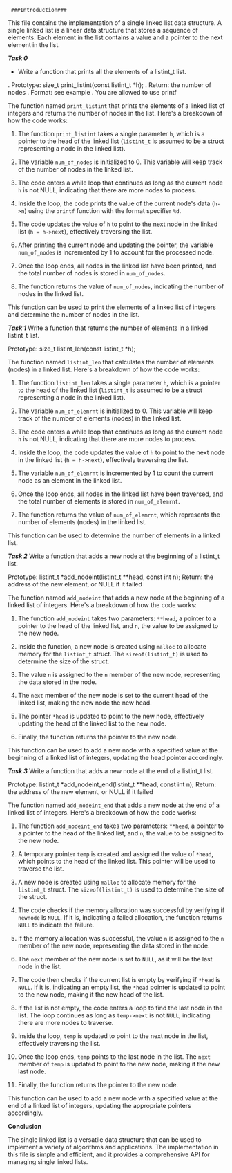      ###Introduction###

This file contains the implementation of a single linked list data structure. A single linked list is a linear data structure that stores a sequence of elements. Each element in the list contains a value and a pointer to the next element in the list.



   ***Task 0***
- Write a function that prints all the elements of a listint_t list.

. Prototype: size_t print_listint(const listint_t *h);
. Return: the number of nodes
. Format: see example
. You are allowed to use printf


The function named `print_listint` that prints the elements of a linked list of integers and returns the number of nodes in the list. Here's a breakdown of how the code works:

1. The function `print_listint` takes a single parameter `h`, which is a pointer to the head of the linked list (`listint_t` is assumed to be a struct representing a node in the linked list).

2. The variable `num_of_nodes` is initialized to 0. This variable will keep track of the number of nodes in the linked list.

3. The code enters a while loop that continues as long as the current node `h` is not NULL, indicating that there are more nodes to process.

4. Inside the loop, the code prints the value of the current node's data (`h->n`) using the `printf` function with the format specifier `%d`.

5. The code updates the value of `h` to point to the next node in the linked list (`h = h->next`), effectively traversing the list.

6. After printing the current node and updating the pointer, the variable `num_of_nodes` is incremented by 1 to account for the processed node.

7. Once the loop ends, all nodes in the linked list have been printed, and the total number of nodes is stored in `num_of_nodes`.

8. The function returns the value of `num_of_nodes`, indicating the number of nodes in the linked list.

This function can be used to print the elements of a linked list of integers and determine the number of nodes in the list.



   ***Task 1***
Write a function that returns the number of elements in a linked listint_t list.

Prototype: size_t listint_len(const listint_t *h);

The function named `listint_len` that calculates the number of elements (nodes) in a linked list. Here's a breakdown of how the code works:

1. The function `listint_len` takes a single parameter `h`, which is a pointer to the head of the linked list (`listint_t` is assumed to be a struct representing a node in the linked list).

2. The variable `num_of_elemrnt` is initialized to 0. This variable will keep track of the number of elements (nodes) in the linked list.

3. The code enters a while loop that continues as long as the current node `h` is not NULL, indicating that there are more nodes to process.

4. Inside the loop, the code updates the value of `h` to point to the next node in the linked list (`h = h->next`), effectively traversing the list.

5. The variable `num_of_elemrnt` is incremented by 1 to count the current node as an element in the linked list.

6. Once the loop ends, all nodes in the linked list have been traversed, and the total number of elements is stored in `num_of_elemrnt`.

7. The function returns the value of `num_of_elemrnt`, which represents the number of elements (nodes) in the linked list.

This function can be used to determine the number of elements in a linked list.


   ***Task 2***
Write a function that adds a new node at the beginning of a listint_t list.

Prototype: listint_t *add_nodeint(listint_t **head, const int n);
Return: the address of the new element, or NULL if it failed

The function named `add_nodeint` that adds a new node at the beginning of a linked list of integers. Here's a breakdown of how the code works:

1. The function `add_nodeint` takes two parameters: `**head`, a pointer to a pointer to the head of the linked list, and `n`, the value to be assigned to the new node.

2. Inside the function, a new node is created using `malloc` to allocate memory for the `listint_t` struct. The `sizeof(listint_t)` is used to determine the size of the struct.

3. The value `n` is assigned to the `n` member of the new node, representing the data stored in the node.

4. The `next` member of the new node is set to the current head of the linked list, making the new node the new head.

5. The pointer `*head` is updated to point to the new node, effectively updating the head of the linked list to the new node.

6. Finally, the function returns the pointer to the new node.

This function can be used to add a new node with a specified value at the beginning of a linked list of integers, updating the head pointer accordingly.



   ***Task 3***
Write a function that adds a new node at the end of a listint_t list.

Prototype: listint_t *add_nodeint_end(listint_t **head, const int n);
Return: the address of the new element, or NULL if it failed

The function named `add_nodeint_end` that adds a new node at the end of a linked list of integers. Here's a breakdown of how the code works:

1. The function `add_nodeint_end` takes two parameters: `**head`, a pointer to a pointer to the head of the linked list, and `n`, the value to be assigned to the new node.

2. A temporary pointer `temp` is created and assigned the value of `*head`, which points to the head of the linked list. This pointer will be used to traverse the list.

3. A new node is created using `malloc` to allocate memory for the `listint_t` struct. The `sizeof(listint_t)` is used to determine the size of the struct.

4. The code checks if the memory allocation was successful by verifying if `newnode` is `NULL`. If it is, indicating a failed allocation, the function returns `NULL` to indicate the failure.

5. If the memory allocation was successful, the value `n` is assigned to the `n` member of the new node, representing the data stored in the node.

6. The `next` member of the new node is set to `NULL`, as it will be the last node in the list.

7. The code then checks if the current list is empty by verifying if `*head` is `NULL`. If it is, indicating an empty list, the `*head` pointer is updated to point to the new node, making it the new head of the list.

8. If the list is not empty, the code enters a loop to find the last node in the list. The loop continues as long as `temp->next` is not `NULL`, indicating there are more nodes to traverse.

9. Inside the loop, `temp` is updated to point to the next node in the list, effectively traversing the list.

10. Once the loop ends, `temp` points to the last node in the list. The `next` member of `temp` is updated to point to the new node, making it the new last node.

11. Finally, the function returns the pointer to the new node.

This function can be used to add a new node with a specified value at the end of a linked list of integers, updating the appropriate pointers accordingly.


   **Conclusion**

The single linked list is a versatile data structure that can be used to implement a variety of algorithms and applications. The implementation in this file is simple and efficient, and it provides a comprehensive API for managing single linked lists.
